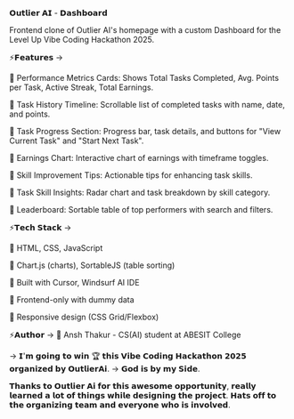 𝗢𝘂𝘁𝗹𝗶𝗲𝗿 𝗔𝗜 -  𝗗𝗮𝘀𝗵𝗯𝗼𝗮𝗿𝗱  

Frontend clone of Outlier AI's homepage with a custom Dashboard for the Level Up Vibe Coding Hackathon 2025.

⚡𝗙𝗲𝗮𝘁𝘂𝗿𝗲𝘀 -> 

🔴 Performance Metrics Cards: Shows Total Tasks Completed, Avg. Points per Task, Active Streak, Total Earnings.

🔴 Task History Timeline: Scrollable list of completed tasks with name, date, and points.

🔴 Task Progress Section: Progress bar, task details, and buttons for "View Current Task" and "Start Next Task".

🔴 Earnings Chart: Interactive chart of earnings with timeframe toggles.

🔴 Skill Improvement Tips: Actionable tips for enhancing task skills.

🔴 Task Skill Insights: Radar chart and task breakdown by skill category.

🔴 Leaderboard: Sortable table of top performers with search and filters.


⚡𝗧𝗲𝗰𝗵 𝗦𝘁𝗮𝗰𝗸 -> 

🔴 HTML, CSS, JavaScript

🔴 Chart.js (charts), SortableJS (table sorting)

🔴 Built with Cursor, Windsurf AI IDE

🔴 Frontend-only with dummy data

🔴 Responsive design (CSS Grid/Flexbox)

⚡𝗔𝘂𝘁𝗵𝗼𝗿 ->
🔴 Ansh Thakur  - CS(AI) student at ABESIT College 

-> 𝗜'𝗺 𝗴𝗼𝗶𝗻𝗴 𝘁𝗼 𝘄𝗶𝗻 🏆 𝘁𝗵𝗶𝘀 𝗩𝗶𝗯𝗲 𝗖𝗼𝗱𝗶𝗻𝗴 𝗛𝗮𝗰𝗸𝗮𝘁𝗵𝗼𝗻 𝟮𝟬𝟮𝟱 𝗼𝗿𝗴𝗮𝗻𝗶𝘇𝗲𝗱 𝗯𝘆 𝗢𝘂𝘁𝗹𝗶𝗲𝗿𝗔𝗶.
-> 𝗚𝗼𝗱 𝗶𝘀 𝗯𝘆 𝗺𝘆 𝗦𝗶𝗱𝗲.

𝗧𝗵𝗮𝗻𝗸𝘀 𝘁𝗼 𝗢𝘂𝘁𝗹𝗶𝗲𝗿 𝗔𝗶 𝗳𝗼𝗿 𝘁𝗵𝗶𝘀 𝗮𝘄𝗲𝘀𝗼𝗺𝗲 𝗼𝗽𝗽𝗼𝗿𝘁𝘂𝗻𝗶𝘁𝘆, 𝗿𝗲𝗮𝗹𝗹𝘆 𝗹𝗲𝗮𝗿𝗻𝗲𝗱 𝗮 𝗹𝗼𝘁 𝗼𝗳 𝘁𝗵𝗶𝗻𝗴𝘀 𝘄𝗵𝗶𝗹𝗲 𝗱𝗲𝘀𝗶𝗴𝗻𝗶𝗻𝗴 𝘁𝗵𝗲 𝗽𝗿𝗼𝗷𝗲𝗰𝘁.
𝗛𝗮𝘁𝘀 𝗼𝗳𝗳 𝘁𝗼 𝘁𝗵𝗲 𝗼𝗿𝗴𝗮𝗻𝗶𝘇𝗶𝗻𝗴 𝘁𝗲𝗮𝗺 𝗮𝗻𝗱 𝗲𝘃𝗲𝗿𝘆𝗼𝗻𝗲 𝘄𝗵𝗼 𝗶𝘀 𝗶𝗻𝘃𝗼𝗹𝘃𝗲𝗱. 


